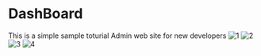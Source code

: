 # DashBoard
This is a simple sample toturial Admin web site for new developers
![1](https://user-images.githubusercontent.com/33203404/130012579-731f533b-0e11-43b6-ac16-23bf75138dce.png)
![2](https://user-images.githubusercontent.com/33203404/130012586-3fb100ca-30ea-4d8e-a7dd-b6dd9c2d9d90.png)
![3](https://user-images.githubusercontent.com/33203404/130012598-a7aa117c-9cde-4d56-99fd-0eccdc995e74.png)
![4](https://user-images.githubusercontent.com/33203404/130012604-d8b5d255-5b8e-4518-ae84-4bed2df30b27.png)

